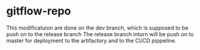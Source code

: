 # gitflow-repo
This modificatuion are done on the dev branch, which is supposed to be push on to the release branch
The release branch inturn will be push on to master for deployment to the artifactory and to the CI/CD pippeline.